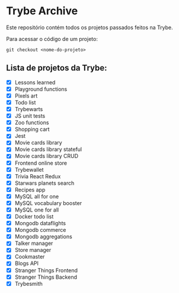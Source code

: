 # Trybe Archive

Este repositório contém todos os projetos passados feitos na Trybe.

Para acessar o código de um projeto:
```
git checkout <nome-do-projeto>
```

## Lista de projetos da Trybe:

- [x] Lessons learned
- [x] Playground functions
- [x] Pixels art
- [x] Todo list
- [x] Trybewarts
- [x] JS unit tests
- [x] Zoo functions
- [x] Shopping cart
- [x] Jest
- [x] Movie cards library
- [x] Movie cards library stateful
- [x] Movie cards library CRUD
- [x] Frontend online store
- [x] Trybewallet
- [x] Trivia React Redux
- [x] Starwars planets search
- [x] Recipes app
- [x] MySQL all for one
- [x] MySQL vocabulary booster
- [x] MySQL one for all
- [x] Docker todo list
- [x] Mongodb dataflights
- [x] Mongodb commerce
- [x] Mongodb aggregations
- [x] Talker manager
- [x] Store manager
- [x] Cookmaster
- [x] Blogs API
- [x] Stranger Things Frontend
- [x] Stranger Things Backend
- [x] Trybesmith
